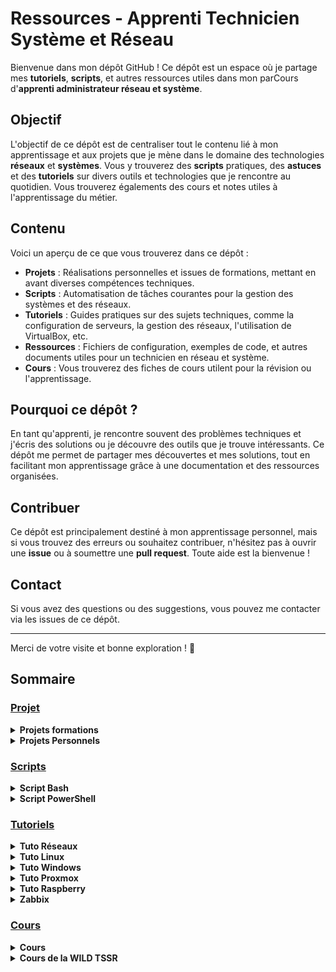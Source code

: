 # Ressources - Apprenti Technicien Système et Réseau

Bienvenue dans mon dépôt GitHub ! Ce dépôt est un espace où je partage mes **tutoriels**, **scripts**, et autres ressources utiles dans mon parCours d'**apprenti administrateur réseau et système**.

## Objectif

L'objectif de ce dépôt est de centraliser tout le contenu lié à mon apprentissage et aux projets que je mène dans le domaine des technologies **réseaux** et **systèmes**. Vous y trouverez des **scripts** pratiques, des **astuces** et des **tutoriels** sur divers outils et technologies que je rencontre au quotidien. Vous trouverez égalements des cours et notes utiles à l'apprentissage du métier.

## Contenu

Voici un aperçu de ce que vous trouverez dans ce dépôt :

- **Projets** : Réalisations personnelles et issues de formations, mettant en avant diverses compétences techniques.
- **Scripts** : Automatisation de tâches courantes pour la gestion des systèmes et des réseaux.
- **Tutoriels** : Guides pratiques sur des sujets techniques, comme la configuration de serveurs, la gestion des réseaux, l'utilisation de VirtualBox, etc.
- **Ressources** : Fichiers de configuration, exemples de code, et autres documents utiles pour un technicien en réseau et système.
- **Cours** : Vous trouverez des fiches de cours utilent pour la révision ou l'apprentissage.

## Pourquoi ce dépôt ?

En tant qu'apprenti, je rencontre souvent des problèmes techniques et j'écris des solutions ou je découvre des outils que je trouve intéressants. Ce dépôt me permet de partager mes découvertes et mes solutions, tout en facilitant mon apprentissage grâce à une documentation et des ressources organisées.

## Contribuer

Ce dépôt est principalement destiné à mon apprentissage personnel, mais si vous trouvez des erreurs ou souhaitez contribuer, n'hésitez pas à ouvrir une **issue** ou à soumettre une **pull request**. Toute aide est la bienvenue !

## Contact

Si vous avez des questions ou des suggestions, vous pouvez me contacter via les issues de ce dépôt.

---

Merci de votre visite et bonne exploration ! 🚀

## Sommaire

### [Projet]()

<details>
<summary><b>Projets formations</b></summary>

- [Nmap](https://github.com/osmc2017/projet-scanner-de-ports)
- [Scripting](https://github.com/osmc2017/scriptingproject)
- [Infrastructures pour une entreprise fictive](https://github.com/WildCodeSchool/TSSR-2409-VERT-P3-G4-build-your-infra)

</details>

<details>
<summary><b>Projets Personnels</b></summary>

- [Infrastructures pour l'entreprise Bartinfo](https://github.com/osmc2017/infra-bartinfo)
- [Mise en place d'un raspberry pour la sécurité du réseau personnel]()

</details>

### [Scripts](SCRIPT/)

<details>
<summary><b>Script Bash</b></summary>

- [Atelier argument](SCRIPT/BASH/Atelier_Argument.sh)
- [Quête création de dossier](SCRIPT/BASH/quete_crea_dossier.sh)
- [Quête Sauvegarde fichier](SCRIPT/BASH/svg_quete_bash.sh)
- [Création de VM](SCRIPT/BASH/CREA_VM_BASH.sh)
- [Clone de VM](SCRIPT/BASH/CLONE_VM_BASH.sh)
- [Script installation GLPI](SCRIPT/BASH/install_GLPI.sh)

</details>

<details>
<summary>   <b>Script PowerShell</b></summary>

- [AD](SCRIPT/POWERSHELL/AD)
  - [Installation AD DS core à un domaine existant](SCRIPT/POWERSHELL/AD/ADD_ADCORE_TODom.ps1)
  - [Clône d'OU existant](SCRIPT/POWERSHELL/AD/CLONE_OU.ps1)
  - [Création d'OU à partir d'un fichier](SCRIPT/POWERSHELL/AD/Create_OU.ps1)
  - [Création d'Utilisateurs à partir d'un fichier](SCRIPT/POWERSHELL/AD/create_Users.ps1)
- [Quête création de dossier](SCRIPT/POWERSHELL/CREA_DOSSIER_POWERSHELL.ps1)
- [Création de VM](SCRIPT/POWERSHELL/CREA_VM_POWERSHELL.ps1)
- [Clone de VM](SCRIPT/POWERSHELL/CLONE_VM_POWERSHELL.ps1)

</details>

</details>


### [Tutoriels](TUTO/)

<details>
<summary><b>Tuto Réseaux</b></summary>

- [Notion Git](TUTO/Tuto_Réseaux/GIT_NOTION.md)
- [Modifier des adresses IP en ligne de commande](TUTO/Tuto_Réseaux/modif_ip.md)
- [SSH sans MDP](TUTO/Tuto_Réseaux/SSH_SANS_MDP.md)
- [Wireshark](TUTO/Tuto_Réseaux/Wireshark.md)
- [Setup routeur Cisco](TUTO/Tuto_Réseaux/setup_router_cisco.md)
- [Conversion Binaire et Héxa](TUTO/Tuto_Réseaux/conversion_binaire_hexa.md)
- [Plan d'adressage IP](TUTO/Tuto_Réseaux/Plan_adressage.md)
- [Ports TCP et UDP](TUTO/Tuto_Réseaux/port_TCP-UDP.md)

</details>

<details>
<summary><b>Tuto Linux</b></summary>

- [DNS :](TUTO/Tuto_Linux/DNS)
  - [Démo DNS](TUTO/Tuto_Linux/DNS/Demo_DNS_Linux.md)
  - [Atelier DNS](TUTO/Tuto_Linux/DNS/DNS_SRVUBUNTU_quete.md)
  - [Tuto DNS](TUTO/Tuto_Linux/DNS/TUTO_DNS_LINUX_BIS.md)
- [Routeur logique](TUTO/Tuto_Linux/Routeur_logique/)
  - [Routeur logique Débian partie 1](TUTO/Tuto_Linux/Routeur_logique/routeur_logique_part1.md)
  - [Routeur logique Débian partie 2](TUTO/Tuto_Linux/Routeur_logique/routeur_logique_part2.md)
  - [Routeur logique Débian partie 3](TUTO/Tuto_Linux/Routeur_logique/routeur_logique_part3.md)
  - [Routeur logique Débian partie 4](TUTO/Tuto_Linux/Routeur_logique/routeur_logique_part4.md)
  - [Routeur logique Débian partie 5](TUTO/Tuto_Linux/Routeur_logique/routeur_logique_part5.md)
  - [Routeur logique Débian partie 6](TUTO/Tuto_Linux/Routeur_logique/routeur_logique_part6.md)
  - [Routeur logique Débian tuto Reda](TUTO/Tuto_Linux/Routeur_logique/routeur_by_Reda.md)
- [Installation d'un serveur GLPI](TUTO/Tuto_Linux/GLPI)
  - [Installation d'un serveur GLPI sur Ubuntu Server](TUTO/Tuto_Linux/Install_GLPI/install_glpi_ubuntu_server.md)
  - [Installation d'un serveur GLPI sur Debian](TUTO/Tuto_Linux/Install_GLPI/install_glpi_debian.md)
  - [Installation d'un serveur GLPI sur debian via script](TUTO/Tuto_Linux/Install_GLPI/install_glpi_debian.md)
- [Squid](TUTO/Tuto_Linux/Squid/)
  - [Squid HTTP](TUTO/Tuto_Linux/Squid/squid-HTTP.md)
  - [Squid HTTPS explicite](TUTO/Tuto_Linux/Squid/squid-https-explicite.md)
- [Graylog](TUTO/Tuto_Linux/Graylog/)
  - [Installation](TUTO/Tuto_Linux/Graylog/installation_graylog.md)
  - [Configuration d'une Input](TUTO/Tuto_Linux/Graylog/Graylog_input_setup.md)
  - [Ajout d'un client Linux](TUTO/Tuto_Linux/Graylog/add_linux_client.md)
  - [Ajout d'un client Windows](TUTO/Tuto_Linux/Graylog/add_WinServ_client.md)
- [Rsync](TUTO/Tuto_Linux/Rsync/)
  - [Notice](TUTO/Tuto_Linux/Rsync/notice.md)
  - [Préparation disque Raid1 et LVM](TUTO/Tuto_Linux/Rsync/raid1_lvm.md)
  - [Configuration sauvegarde credentielle](TUTO/Tuto_Linux/Rsync/config_credential.md)
  - [Configuration sauvegarde complète)](TUTO/Tuto_Linux/Rsync/config_full.md)
  - [Configuration sauvegarde differentielle](TUTO/Tuto_Linux/Rsync/config_differential.md)
  - [Commandes basiques Rsync](TUTO/Tuto_Linux/Rsync/command_ref.md)
- [Configuration OpenVPN basique sur Ubuntu](TUTO/Tuto_Linux/VPN_Guide.md)
- [Atelier filesystem - Gestion de disque](TUTO/Tuto_Linux/Atelier_filesystem.md)
- [Création de groupe (démo)](TUTO/Tuto_Linux/DEMO_creation_group.md)
- [Exercice "machine à café"](TUTO/Tuto_Linux/EXO_CAFE.md)
- [DHCP](TUTO/Tuto_Linux/DHCP_Linux.md)

</details>

<details>
<summary><b>Tuto Windows</b></summary>

- [Serveur DHCP](TUTO/Tuto_Windows/DHCP_SRV_Windows.md)
- [Serveur DNS](TUTO/Tuto_Windows/DNS_SRV_Windows.md)
- [Installation service ADDS](TUTO/Tuto_Windows/Install_SERVICE_AD_DS.md)
- [Quête GPO](TUTO/Tuto_Windows/QUETE_GPO.md)
- [Erreur KVM](TUTO/Tuto_Windows/Erreur_KVM.md)
- [Partage de dossier SMB](TUTO/Tuto_Windows/partage_fichier_SMB.md)
- [Ajout VBoxManage au "PATH](TUTO/Tuto_Windows/Add_Path_VBoxManage.md)
- [Création AD sécurisé (Core) avec HelloMyDir](TUTO/Tuto_Windows/AD_HelloMyDir_Core.md)
- [Création AD sécurisé (GUI) avec HelloMyDir](TUTO/Tuto_Windows/AD_HelloMyDir_GUI.md)

</details>

<details>
<summary><b>Tuto Proxmox</b></summary>

- [Création de partition](TUTO/Tuto_Proxmox/créa_partition.md)
- [Configuration de Proxmox en HTTP](TUTO/Tuto_Proxmox/configuration_HTTP_PROXMOX.md)
- [Configuration de Proxmox en HTTPS](TUTO/Tuto_Proxmox/configuration_HTTPS_PROXMOX.md)
- [Création d'une VM GNS3 sur Proxmox](TUTO/Tuto_Proxmox/GNS3_PROXMOX.md)
- [Configurations des Vlans dans PfSense sur Proxmox](TUTO/Tuto_Proxmox/Config_Vlans_PfSense.md)

</details>

<details>
<summary><b>Tuto Raspberry</b></summary>

- [Changer adresse IP](TUTO/Tuto_Raspberry/change_IP.md)
- [Pi-Hole installation et configuration](TUTO/Tuto_Raspberry//pi-hole.md)
</details>

<details>
<summary><b>Zabbix</b></summary>

- [Installation de Zabbix](TUTO/Zabbix/instal_zabbix.md)
- [Agent Zabbix](TUTO/Zabbix/debian_agent.md)
</details>

</details>

### [Cours](Cours/)

<details>
<summary><b>Cours</b></summary>

- [Les Raid(s)](Cours/Raid.md)
- [Commandes principales sur Linux](Cours/cmd-main-linux.md)
- [Gestions des permissions sur Linux](Cours/linux-permissions.md)
- [Outils utiles sur Linux](Cours/outils-linux.md)
- [Commands Ip sur Windows](Cours/cmd-ip-Windows.md)
- [Outils de l'admin](Cours/Outils.md)
- [Les Vlans](Cours/notions_vlan.md)
- [Filtres Wireshark](Cours/Wireshark-filters.md)
- [Commandes Cisco](Cours/CMD-Cisco.md)
- [Les adresses MAC](Cours/adresses-MAC.md)
- [Le modèle OSI](Cours/transmission-OSI.md)
- [Le modèle TCP/IP](Cours/transmission-TCP-IP.md)
- [Les trames Ethernet](Cours/trame-ethernet.md)
- [Active Directory](Cours/Active-Directory.md)
- [Les adresses IP](Cours/Adresses%20IP/)
  - [Adresses IP](Cours/Adresses%20IP/Adresse-IP.md)
  - [Entête IPV4 et IPv6](Cours/Adresses%20IP/entete-IPv4-et-IPv6.md)
  - [Structure IPv4](Cours/Adresses%20IP/Structure-IPv4.md)
  - [Structure IPv6](Cours/Adresses%20IP/Structure-IPv6.md)
- [Protocoles TCP et UDP](Cours/TCP%20et%20UDP/)
  - [Protocole TCP](Cours/TCP%20et%20UDP/protocole-TCP.md)
  - [MSS et TCP](Cours/TCP%20et%20UDP/MSS-TCP.md)
  - [Protocole UDP](Cours/TCP%20et%20UDP/protocole-UDP.md)
  - [Les ports réseaux](Cours/TCP%20et%20UDP/Ports-réseaux.md)
</details>

<details>
<summary><b>Cours de la WILD TSSR</b></summary>


- [Les OS](Cours-WCS/les%20OS/)
  - [Découverte des OS](Cours-WCS/les%20OS/Découverte-OS.md)
  - [Architecture des ordinateurs](Cours-WCS/les%20OS/Architecture-ordinateurs.md)
  - [Gestion du stockage](Cours-WCS/les%20OS/gestion-stockage.md)
  - [Interpréteurs de commandes](Cours-WCS/les%20OS/Interpréteurs-commandes.md)
  - [Gestion des processeurs et de la mémoire](Cours-WCS/les%20OS/memoire-processeurs.md)
  - [Gestion des utilisateurs partie 1](Cours-WCS/les%20OS/Utilisateurs-partie1.md)
  - [Gestion des utilisateurs partie 2](Cours-WCS/les%20OS/Utilisateurs-partie2.md)
- [Linux](Cours-WCS/Linux/)
  - [Script Bash partie 1](Cours-WCS/Linux/Script-bash1.md)
  - [Script Bash partie 2](Cours-WCS/Linux/Script-bash2.md)
  - [Script Bash partie 3](Cours-WCS/Linux/Script-bash3.md)
- [Sysadmin](Cours-WCS/Sysadmin/)
  - [Les outils de l'Admin](Cours-WCS/Sysadmin/Outils-Admin.md)
  - [Active directory partie 1](Cours-WCS/Sysadmin/AD-partie1.md)
  - [Active Directory partie 2](Cours-WCS/Sysadmin/AD-partie2.md)
  - [les GPO](Cours-WCS/Sysadmin/GPO.md)
  - [Gestion des MAJ](Cours-WCS/Sysadmin/Gestion-MAJ.md)
  - [WSUS](Cours-WCS/Sysadmin/WSUS.md)
  - [Déploiement auto de Windows](Cours-WCS/Sysadmin/Déploiement-auto-Windows.md)
  - [Scripting Powershell partie 1](Cours-WCS/Sysadmin/Scripting-Powershell-partie1.md)
  - [Scripting Powershell partie 2](Cours-WCS/Sysadmin/Scripting-Powershell-partie2.md)
  - [Scripting Powershell partie 3](Cours-WCS/Sysadmin/Scripting-Powershell-partie3.md)
  - [Le Cloud](Cours-WCS/Sysadmin/Cloud.md)
  - [Gestionnaires de paquets](Cours-WCS/Sysadmin/Gestionnaires-paquets.md)
  - [La journalisation](Cours-WCS/Sysadmin/Journalisation.md)
  - [Sauvegarde et archivage](Cours-WCS/Sysadmin/SVG-Archivage.md)
  - [Sauvegarde avancée](Cours-WCS/Sysadmin/RAID-LVM.md)
  - [Sécuriser les sytèmes](Cours-WCS/Sysadmin/Sécuriser-systèmes.md)
  - [Messagerie](Cours-WCS/Sysadmin/Messagerie.md)
  - [Téléphonie sur IP](Cours-WCS/Sysadmin/Téléphonie-IP.md)
  - [Serveurs Web](Cours-WCS/Sysadmin/Serveurs-Web.md)
- [Réseaux](Cours-WCS/Réseaux/)
  - [Principe du réseau](Cours-WCS/Réseaux/principe-réseaux.md)
  - [DNS](Cours-WCS/Réseaux/DNS.md)
  - [Ethernet](Cours-WCS/Réseaux/Ethernet.md)
  - [Adresses et paquet IPv4](Cours-WCS/Réseaux/IPv4-Adresse-Paquet.md)
  - [Adresses et paquet IPv6](Cours-WCS/Réseaux/IPv6-Adresse-Paquet.md)
  - [Routage IP](Cours-WCS/Réseaux/Routage-IP.md)
  - [Le WIFI](Cours-WCS/Réseaux/WIFI.md)
- [Sécurité des réseaux](Cours-WCS/Sécurité%20Réseaux/)
  - [Filtrage réseau](Cours-WCS/Sécurité%20Réseaux/Filtrage-réseaux.md)
  - [ VPN](Cours-WCS/Sécurité%20Réseaux/VPN.md)
  - [SSH](Cours-WCS/Sécurité%20Réseaux/SSH.md)
  - [RADIUS](Cours-WCS/Sécurité%20Réseaux/Radius.md)
- [Cybersécurité](Cours-WCS/Cyber/)
  - [Introduction à la cybersécurité](Cours-WCS/Cyber/Intro.md)
  - [Cryptographie](Cours-WCS/Cyber/Cryptographie.md)
  - [IDS et IPS](Cours-WCS/Cyber/IDS-IPS.md)
- [Virtualisation](Cours-WCS/Virtualisation/)
  - [Notion de virtualisation](Cours-WCS/Virtualisation/Notion-Virtualisation.md)
  - [Docker](Cours-WCS/Virtualisation/Docker.md)
- [Méthode](Cours-WCS/Méthode/)
  - [Méthode Agile](Cours-WCS/Méthode/Agiles.md)
  - [Git et Github](Cours-WCS/Méthode/Git-Github.md)
  - [IT Management](Cours-WCS/IT%20Management/)
  - [Les Aspects juridique du métier](Cours-WCS/IT%20Management/aspect-juridique-metier.md)
  - [Les services bureautiques](Cours-WCS/IT%20Management/Services-bureautiques.md)
  - [Suivi d'incidents](Cours-WCS/IT%20Management/Suivi-incidents.md)
  - [Suivi de parc](Cours-WCS/IT%20Management/Suivi-parc.md)
  - [Supervision](Cours-WCS/IT%20Management/Supervision.md)
- [Lexique et glossaire](Cours-WCS/Lexique-glossaire.md)

</details>
